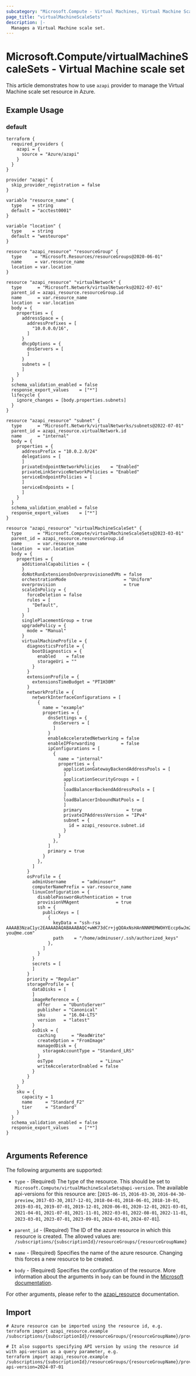 ```yaml
---
subcategory: "Microsoft.Compute - Virtual Machines, Virtual Machine Scale Sets"
page_title: "virtualMachineScaleSets"
description: |-
  Manages a Virtual Machine scale set.
---
```


# Microsoft.Compute/virtualMachineScaleSets - Virtual Machine scale set

This article demonstrates how to use `azapi` provider to manage the Virtual Machine scale set resource in Azure.

## Example Usage

### default

```hcl
terraform {
  required_providers {
    azapi = {
      source = "Azure/azapi"
    }
  }
}

provider "azapi" {
  skip_provider_registration = false
}

variable "resource_name" {
  type    = string
  default = "acctest0001"
}

variable "location" {
  type    = string
  default = "westeurope"
}

resource "azapi_resource" "resourceGroup" {
  type     = "Microsoft.Resources/resourceGroups@2020-06-01"
  name     = var.resource_name
  location = var.location
}

resource "azapi_resource" "virtualNetwork" {
  type      = "Microsoft.Network/virtualNetworks@2022-07-01"
  parent_id = azapi_resource.resourceGroup.id
  name      = var.resource_name
  location  = var.location
  body = {
    properties = {
      addressSpace = {
        addressPrefixes = [
          "10.0.0.0/16",
        ]
      }
      dhcpOptions = {
        dnsServers = [
        ]
      }
      subnets = [
      ]
    }
  }
  schema_validation_enabled = false
  response_export_values    = ["*"]
  lifecycle {
    ignore_changes = [body.properties.subnets]
  }
}

resource "azapi_resource" "subnet" {
  type      = "Microsoft.Network/virtualNetworks/subnets@2022-07-01"
  parent_id = azapi_resource.virtualNetwork.id
  name      = "internal"
  body = {
    properties = {
      addressPrefix = "10.0.2.0/24"
      delegations = [
      ]
      privateEndpointNetworkPolicies    = "Enabled"
      privateLinkServiceNetworkPolicies = "Enabled"
      serviceEndpointPolicies = [
      ]
      serviceEndpoints = [
      ]
    }
  }
  schema_validation_enabled = false
  response_export_values    = ["*"]
}

resource "azapi_resource" "virtualMachineScaleSet" {
  type      = "Microsoft.Compute/virtualMachineScaleSets@2023-03-01"
  parent_id = azapi_resource.resourceGroup.id
  name      = var.resource_name
  location  = var.location
  body = {
    properties = {
      additionalCapabilities = {
      }
      doNotRunExtensionsOnOverprovisionedVMs = false
      orchestrationMode                      = "Uniform"
      overprovision                          = true
      scaleInPolicy = {
        forceDeletion = false
        rules = [
          "Default",
        ]
      }
      singlePlacementGroup = true
      upgradePolicy = {
        mode = "Manual"
      }
      virtualMachineProfile = {
        diagnosticsProfile = {
          bootDiagnostics = {
            enabled    = false
            storageUri = ""
          }
        }
        extensionProfile = {
          extensionsTimeBudget = "PT1H30M"
        }
        networkProfile = {
          networkInterfaceConfigurations = [
            {
              name = "example"
              properties = {
                dnsSettings = {
                  dnsServers = [
                  ]
                }
                enableAcceleratedNetworking = false
                enableIPForwarding          = false
                ipConfigurations = [
                  {
                    name = "internal"
                    properties = {
                      applicationGatewayBackendAddressPools = [
                      ]
                      applicationSecurityGroups = [
                      ]
                      loadBalancerBackendAddressPools = [
                      ]
                      loadBalancerInboundNatPools = [
                      ]
                      primary                 = true
                      privateIPAddressVersion = "IPv4"
                      subnet = {
                        id = azapi_resource.subnet.id
                      }
                    }
                  },
                ]
                primary = true
              }
            },
          ]
        }
        osProfile = {
          adminUsername      = "adminuser"
          computerNamePrefix = var.resource_name
          linuxConfiguration = {
            disablePasswordAuthentication = true
            provisionVMAgent              = true
            ssh = {
              publicKeys = [
                {
                  keyData = "ssh-rsa AAAAB3NzaC1yc2EAAAADAQABAAABAQC+wWK73dCr+jgQOAxNsHAnNNNMEMWOHYEccp6wJm2gotpr9katuF/ZAdou5AaW1C61slRkHRkpRRX9FA9CYBiitZgvCCz+3nWNN7l/Up54Zps/pHWGZLHNJZRYyAB6j5yVLMVHIHriY49d/GZTZVNB8GoJv9Gakwc/fuEZYYl4YDFiGMBP///TzlI4jhiJzjKnEvqPFki5p2ZRJqcbCiF4pJrxUQR/RXqVFQdbRLZgYfJ8xGB878RENq3yQ39d8dVOkq4edbkzwcUmwwwkYVPIoDGsYLaRHnG+To7FvMeyO7xDVQkMKzopTQV8AuKpyvpqu0a9pWOMaiCyDytO7GGN you@me.com"
                  path    = "/home/adminuser/.ssh/authorized_keys"
                },
              ]
            }
          }
          secrets = [
          ]
        }
        priority = "Regular"
        storageProfile = {
          dataDisks = [
          ]
          imageReference = {
            offer     = "UbuntuServer"
            publisher = "Canonical"
            sku       = "16.04-LTS"
            version   = "latest"
          }
          osDisk = {
            caching      = "ReadWrite"
            createOption = "FromImage"
            managedDisk = {
              storageAccountType = "Standard_LRS"
            }
            osType                  = "Linux"
            writeAcceleratorEnabled = false
          }
        }
      }
    }
    sku = {
      capacity = 1
      name     = "Standard_F2"
      tier     = "Standard"
    }
  }
  schema_validation_enabled = false
  response_export_values    = ["*"]
}


```



## Arguments Reference

The following arguments are supported:

* `type` - (Required) The type of the resource. This should be set to `Microsoft.Compute/virtualMachineScaleSets@api-version`. The available api-versions for this resource are: [`2015-06-15`, `2016-03-30`, `2016-04-30-preview`, `2017-03-30`, `2017-12-01`, `2018-04-01`, `2018-06-01`, `2018-10-01`, `2019-03-01`, `2019-07-01`, `2019-12-01`, `2020-06-01`, `2020-12-01`, `2021-03-01`, `2021-04-01`, `2021-07-01`, `2021-11-01`, `2022-03-01`, `2022-08-01`, `2022-11-01`, `2023-03-01`, `2023-07-01`, `2023-09-01`, `2024-03-01`, `2024-07-01`].

* `parent_id` - (Required) The ID of the azure resource in which this resource is created. The allowed values are:  
  `/subscriptions/{subscriptionId}/resourceGroups/{resourceGroupName}`

* `name` - (Required) Specifies the name of the azure resource. Changing this forces a new resource to be created.

* `body` - (Required) Specifies the configuration of the resource. More information about the arguments in `body` can be found in the [Microsoft documentation](https://learn.microsoft.com/en-us/azure/templates/Microsoft.Compute/virtualMachineScaleSets?pivots=deployment-language-terraform).

For other arguments, please refer to the [azapi_resource](https://registry.terraform.io/providers/Azure/azapi/latest/docs/resources/resource) documentation.

## Import

 ```shell
 # Azure resource can be imported using the resource id, e.g.
 terraform import azapi_resource.example /subscriptions/{subscriptionId}/resourceGroups/{resourceGroupName}/providers/Microsoft.Compute/virtualMachineScaleSets/{resourceName}
 
 # It also supports specifying API version by using the resource id with api-version as a query parameter, e.g.
 terraform import azapi_resource.example /subscriptions/{subscriptionId}/resourceGroups/{resourceGroupName}/providers/Microsoft.Compute/virtualMachineScaleSets/{resourceName}?api-version=2024-07-01
 ```
